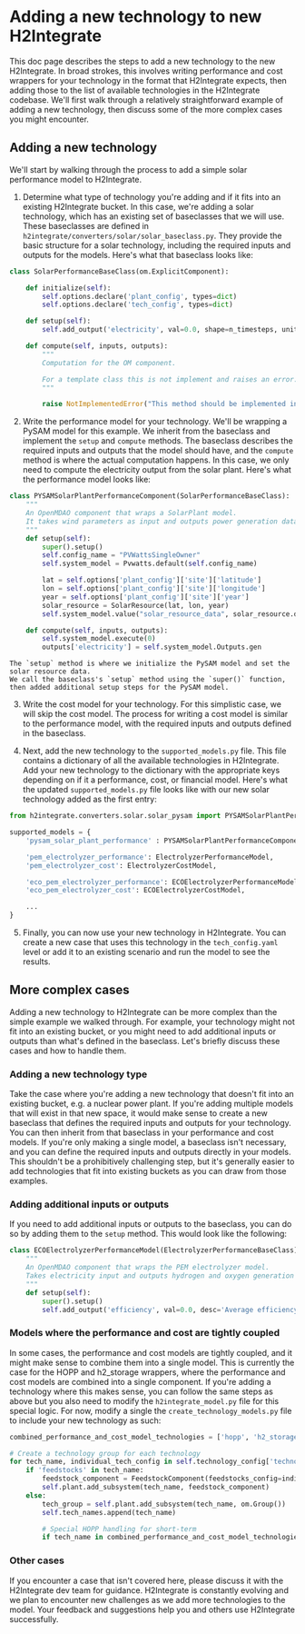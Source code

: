 # Adding a new technology to new H2Integrate

This doc page describes the steps to add a new technology to the new H2Integrate.
In broad strokes, this involves writing performance and cost wrappers for your technology in the format that H2Integrate expects, then adding those to the list of available technologies in the H2Integrate codebase.
We'll first walk through a relatively straightforward example of adding a new technology, then discuss some of the more complex cases you might encounter.

## Adding a new technology

We'll start by walking through the process to add a simple solar performance model to H2Integrate.

1. Determine what type of technology you're adding and if it fits into an existing H2Integrate bucket.
In this case, we're adding a solar technology, which has an existing set of baseclasses that we will use.
These baseclasses are defined in `h2integrate/converters/solar/solar_baseclass.py`.
They provide the basic structure for a solar technology, including the required inputs and outputs for the models.
Here's what that baseclass looks like:

```python
class SolarPerformanceBaseClass(om.ExplicitComponent):

    def initialize(self):
        self.options.declare('plant_config', types=dict)
        self.options.declare('tech_config', types=dict)

    def setup(self):
        self.add_output('electricity', val=0.0, shape=n_timesteps, units='kW', desc='Power output from SolarPlant')

    def compute(self, inputs, outputs):
        """
        Computation for the OM component.

        For a template class this is not implement and raises an error.
        """

        raise NotImplementedError("This method should be implemented in a subclass.")
```

2. Write the performance model for your technology.
We'll be wrapping a PySAM model for this example.
We inherit from the baseclass and implement the `setup` and `compute` methods.
The baseclass describes the required inputs and outputs that the model should have, and the `compute` method is where the actual computation happens.
In this case, we only need to compute the electricity output from the solar plant.
Here's what the performance model looks like:

```python
class PYSAMSolarPlantPerformanceComponent(SolarPerformanceBaseClass):
    """
    An OpenMDAO component that wraps a SolarPlant model.
    It takes wind parameters as input and outputs power generation data.
    """
    def setup(self):
        super().setup()
        self.config_name = "PVWattsSingleOwner"
        self.system_model = Pvwatts.default(self.config_name)

        lat = self.options['plant_config']['site']['latitude']
        lon = self.options['plant_config']['site']['longitude']
        year = self.options['plant_config']['site']['year']
        solar_resource = SolarResource(lat, lon, year)
        self.system_model.value("solar_resource_data", solar_resource.data)

    def compute(self, inputs, outputs):
        self.system_model.execute(0)
        outputs['electricity'] = self.system_model.Outputs.gen
```

```{note}
The `setup` method is where we initialize the PySAM model and set the solar resource data.
We call the baseclass's `setup` method using the `super()` function, then added additional setup steps for the PySAM model.
```

3. Write the cost model for your technology.
For this simplistic case, we will skip the cost model.
The process for writing a cost model is similar to the performance model, with the required inputs and outputs defined in the baseclass.

4. Next, add the new technology to the `supported_models.py` file.
This file contains a dictionary of all the available technologies in H2Integrate.
Add your new technology to the dictionary with the appropriate keys depending on if it a performance, cost, or financial model.
Here's what the updated `supported_models.py` file looks like with our new solar technology added as the first entry:

```python
from h2integrate.converters.solar.solar_pysam import PYSAMSolarPlantPerformanceComponent

supported_models = {
    'pysam_solar_plant_performance' : PYSAMSolarPlantPerformanceComponent,

    'pem_electrolyzer_performance': ElectrolyzerPerformanceModel,
    'pem_electrolyzer_cost': ElectrolyzerCostModel,

    'eco_pem_electrolyzer_performance': ECOElectrolyzerPerformanceModel,
    'eco_pem_electrolyzer_cost': ECOElectrolyzerCostModel,

    ...
}
```

5. Finally, you can now use your new technology in H2Integrate.
You can create a new case that uses this technology in the `tech_config.yaml` level or add it to an existing scenario and run the model to see the results.


## More complex cases

Adding a new technology to H2Integrate can be more complex than the simple example we walked through.
For example, your technology might not fit into an existing bucket, or you might need to add additional inputs or outputs than what's defined in the baseclass.
Let's briefly discuss these cases and how to handle them.

### Adding a new technology type

Take the case where you're adding a new technology that doesn't fit into an existing bucket, e.g. a nuclear power plant.
If you're adding multiple models that will exist in that new space, it would make sense to create a new baseclass that defines the required inputs and outputs for your technology.
You can then inherit from that baseclass in your performance and cost models.
If you're only making a single model, a baseclass isn't necessary, and you can define the required inputs and outputs directly in your models.
This shouldn't be a prohibitively challenging step, but it's generally easier to add technologies that fit into existing buckets as you can draw from those examples.

### Adding additional inputs or outputs

If you need to add additional inputs or outputs to the baseclass, you can do so by adding them to the `setup` method.
This would look like the following:

```python
class ECOElectrolyzerPerformanceModel(ElectrolyzerPerformanceBaseClass):
    """
    An OpenMDAO component that wraps the PEM electrolyzer model.
    Takes electricity input and outputs hydrogen and oxygen generation rates.
    """
    def setup(self):
        super().setup()
        self.add_output('efficiency', val=0.0, desc='Average efficiency of the electrolyzer')
```

### Models where the performance and cost are tightly coupled

In some cases, the performance and cost models are tightly coupled, and it might make sense to combine them into a single model.
This is currently the case for the HOPP and h2_storage wrappers, where the performance and cost models are combined into a single component.
If you're adding a technology where this makes sense, you can follow the same steps as above but you also need to modify the `h2integrate_model.py` file for this special logic.
For now, modify a single  the `create_technology_models.py` file to include your new technology as such:

```python
combined_performance_and_cost_model_technologies = ['hopp', 'h2_storage', '<your_tech_here>']

# Create a technology group for each technology
for tech_name, individual_tech_config in self.technology_config['technologies'].items():
    if 'feedstocks' in tech_name:
        feedstock_component = FeedstockComponent(feedstocks_config=individual_tech_config)
        self.plant.add_subsystem(tech_name, feedstock_component)
    else:
        tech_group = self.plant.add_subsystem(tech_name, om.Group())
        self.tech_names.append(tech_name)

        # Special HOPP handling for short-term
        if tech_name in combined_performance_and_cost_model_technologies:
```


### Other cases

If you encounter a case that isn't covered here, please discuss it with the H2Integrate dev team for guidance.
H2Integrate is constantly evolving and we plan to encounter new challenges as we add more technologies to the model.
Your feedback and suggestions help you and others use H2Integrate successfully.
